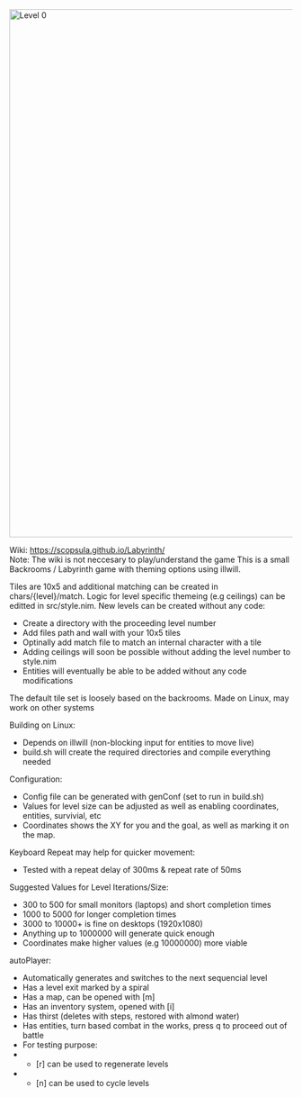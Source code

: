 <img width="1847" height="938" alt="Level 0" src="https://github.com/user-attachments/assets/81c876f2-ccfb-4e71-97da-84e9564c607e" />

Wiki: https://scopsula.github.io/Labyrinth/<br>
Note: The wiki is not neccesary to play/understand the game
This is a small Backrooms / Labyrinth game with theming options using illwill.

Tiles are 10x5 and additional matching can be created in chars/{level}/match.
Logic for level specific themeing (e.g ceilings) can be editted in src/style.nim.
New levels can be created without any code:
- Create a directory with the proceeding level number
- Add files path and wall with your 10x5 tiles
- Optinally add match file to match an internal character with a tile
- Adding ceilings will soon be possible without adding the level number to style.nim
- Entities will eventually be able to be added without any code modifications

The default tile set is loosely based on the backrooms.
Made on Linux, may work on other systems

Building on Linux:
- Depends on illwill (non-blocking input for entities to move live)
- build.sh will create the required directories and compile everything needed

Configuration:
- Config file can be generated with genConf (set to run in build.sh)
- Values for level size can be adjusted as well as enabling coordinates, entities, survivial, etc
- Coordinates shows the XY for you and the goal, as well as marking it on the map.

Keyboard Repeat may help for quicker movement:
- Tested with a repeat delay of 300ms & repeat rate of 50ms

Suggested Values for Level Iterations/Size:
- 300 to 500 for small monitors (laptops) and short completion times
- 1000 to 5000 for longer completion times
- 3000 to 10000+ is fine on desktops (1920x1080)
- Anything up to 1000000 will generate quick enough
- Coordinates make higher values (e.g 10000000) more viable

autoPlayer:
- Automatically generates and switches to the next sequencial level
- Has a level exit marked by a spiral
- Has a map, can be opened with [m]
- Has an inventory system, opened with [i]
- Has thirst (deletes with steps, restored with almond water)
- Has entities, turn based combat in the works, press q to proceed out of battle
- For testing purpose:
- - [r] can be used to regenerate levels
- - [n] can be used to cycle levels
